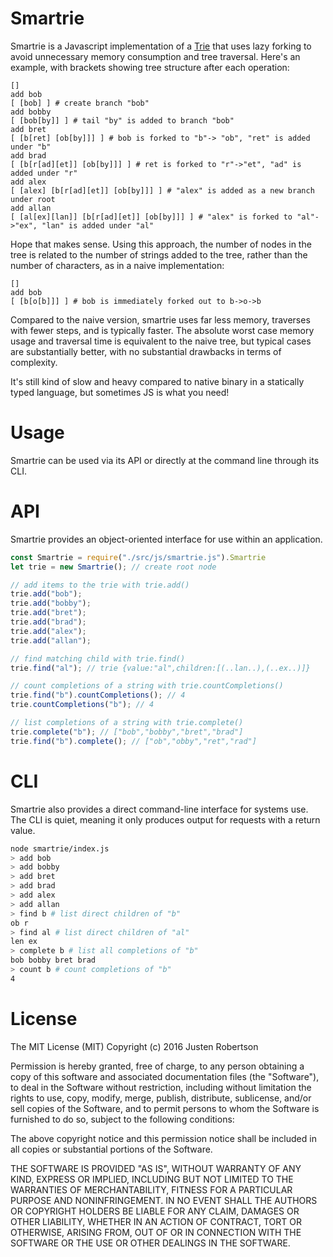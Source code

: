 Smartrie
========
Smartrie is a Javascript implementation of a [Trie](https://en.wikipedia.org/wiki/Trie) that uses lazy forking to avoid unnecessary memory consumption and tree traversal. Here's an example, with brackets showing tree structure after each operation:
```
[]
add bob
[ [bob] ] # create branch "bob"
add bobby
[ [bob[by]] ] # tail "by" is added to branch "bob"
add bret
[ [b[ret] [ob[by]]] ] # bob is forked to "b"-> "ob", "ret" is added under "b"
add brad
[ [b[r[ad][et]] [ob[by]]] ] # ret is forked to "r"->"et", "ad" is added under "r"
add alex
[ [alex] [b[r[ad][et]] [ob[by]]] ] # "alex" is added as a new branch under root
add allan
[ [al[ex][lan]] [b[r[ad][et]] [ob[by]]] ] # "alex" is forked to "al"->"ex", "lan" is added under "al"
```

Hope that makes sense. Using this approach, the number of nodes in the tree is related to the number of strings added to the tree, rather than the number of characters, as in a naive implementation:

```
[]
add bob
[ [b[o[b]]] ] # bob is immediately forked out to b->o->b
```

Compared to the naive version, smartrie uses far less memory, traverses with fewer steps, and is typically faster. The absolute worst case memory usage and traversal time is equivalent to the naive tree, but typical cases are substantially better, with no substantial drawbacks in terms of complexity. 

It's still kind of slow and heavy compared to native binary in a statically typed language, but sometimes JS is what you need!

Usage
=====
Smartrie can be used via its API or directly at the command line through its CLI.

API
===
Smartrie provides an object-oriented interface for use within an application.

```javascript
const Smartrie = require("./src/js/smartrie.js").Smartrie
let trie = new Smartrie(); // create root node

// add items to the trie with trie.add()
trie.add("bob");
trie.add("bobby");
trie.add("bret");
trie.add("brad");
trie.add("alex");
trie.add("allan");

// find matching child with trie.find()
trie.find("al"); // trie {value:"al",children:[(..lan..),(..ex..)]}

// count completions of a string with trie.countCompletions()
trie.find("b").countCompletions(); // 4
trie.countCompletions("b"); // 4

// list completions of a string with trie.complete()
trie.complete("b"); // ["bob","bobby","bret","brad"]
trie.find("b").complete(); // ["ob","obby","ret","rad"]
```

CLI
===
Smartrie also provides a direct command-line interface for systems use. The CLI is quiet, meaning it only produces output for requests with a return value. 

```bash
node smartrie/index.js
> add bob
> add bobby
> add bret
> add brad
> add alex
> add allan
> find b # list direct children of "b"
ob r
> find al # list direct children of "al"
len ex
> complete b # list all completions of "b"
bob bobby bret brad
> count b # count completions of "b"
4
```

License
=======
The MIT License (MIT)
Copyright (c) 2016 Justen Robertson 

Permission is hereby granted, free of charge, to any person obtaining a copy of this software and associated documentation files (the "Software"), to deal in the Software without restriction, including without limitation the rights to use, copy, modify, merge, publish, distribute, sublicense, and/or sell copies of the Software, and to permit persons to whom the Software is furnished to do so, subject to the following conditions:

The above copyright notice and this permission notice shall be included in all copies or substantial portions of the Software.

THE SOFTWARE IS PROVIDED "AS IS", WITHOUT WARRANTY OF ANY KIND, EXPRESS OR IMPLIED, INCLUDING BUT NOT LIMITED TO THE WARRANTIES OF MERCHANTABILITY, FITNESS FOR A PARTICULAR PURPOSE AND NONINFRINGEMENT. IN NO EVENT SHALL THE AUTHORS OR COPYRIGHT HOLDERS BE LIABLE FOR ANY CLAIM, DAMAGES OR OTHER LIABILITY, WHETHER IN AN ACTION OF CONTRACT, TORT OR OTHERWISE, ARISING FROM, OUT OF OR IN CONNECTION WITH THE SOFTWARE OR THE USE OR OTHER DEALINGS IN THE SOFTWARE.
